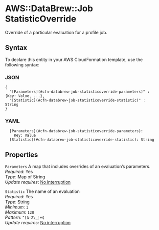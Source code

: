 # AWS::DataBrew::Job StatisticOverride<a name="aws-properties-databrew-job-statisticoverride"></a>

Override of a particular evaluation for a profile job\. 

## Syntax<a name="aws-properties-databrew-job-statisticoverride-syntax"></a>

To declare this entity in your AWS CloudFormation template, use the following syntax:

### JSON<a name="aws-properties-databrew-job-statisticoverride-syntax.json"></a>

```
{
  "[Parameters](#cfn-databrew-job-statisticoverride-parameters)" : {Key: Value, ...},
  "[Statistic](#cfn-databrew-job-statisticoverride-statistic)" : String
}
```

### YAML<a name="aws-properties-databrew-job-statisticoverride-syntax.yaml"></a>

```
  [Parameters](#cfn-databrew-job-statisticoverride-parameters): 
    Key: Value
  [Statistic](#cfn-databrew-job-statisticoverride-statistic): String
```

## Properties<a name="aws-properties-databrew-job-statisticoverride-properties"></a>

`Parameters`  <a name="cfn-databrew-job-statisticoverride-parameters"></a>
A map that includes overrides of an evaluation’s parameters\.  
*Required*: Yes  
*Type*: Map of String  
*Update requires*: [No interruption](https://docs.aws.amazon.com/AWSCloudFormation/latest/UserGuide/using-cfn-updating-stacks-update-behaviors.html#update-no-interrupt)

`Statistic`  <a name="cfn-databrew-job-statisticoverride-statistic"></a>
The name of an evaluation  
*Required*: Yes  
*Type*: String  
*Minimum*: `1`  
*Maximum*: `128`  
*Pattern*: `^[A-Z\_]+$`  
*Update requires*: [No interruption](https://docs.aws.amazon.com/AWSCloudFormation/latest/UserGuide/using-cfn-updating-stacks-update-behaviors.html#update-no-interrupt)